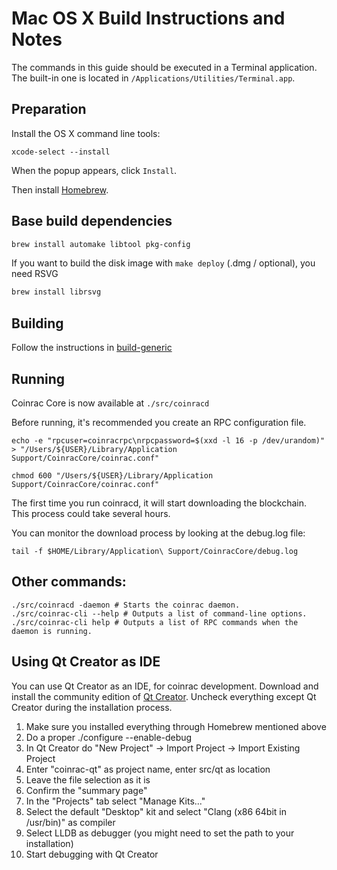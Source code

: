 Mac OS X Build Instructions and Notes
====================================
The commands in this guide should be executed in a Terminal application.
The built-in one is located in `/Applications/Utilities/Terminal.app`.

Preparation
-----------
Install the OS X command line tools:

`xcode-select --install`

When the popup appears, click `Install`.

Then install [Homebrew](https://brew.sh).

Base build dependencies
-----------------------

```bash
brew install automake libtool pkg-config
```

If you want to build the disk image with `make deploy` (.dmg / optional), you need RSVG
```bash
brew install librsvg
```

Building
--------

Follow the instructions in [build-generic](build-generic.md)

Running
-------

Coinrac Core is now available at `./src/coinracd`

Before running, it's recommended you create an RPC configuration file.

    echo -e "rpcuser=coinracrpc\nrpcpassword=$(xxd -l 16 -p /dev/urandom)" > "/Users/${USER}/Library/Application Support/CoinracCore/coinrac.conf"

    chmod 600 "/Users/${USER}/Library/Application Support/CoinracCore/coinrac.conf"

The first time you run coinracd, it will start downloading the blockchain. This process could take several hours.

You can monitor the download process by looking at the debug.log file:

    tail -f $HOME/Library/Application\ Support/CoinracCore/debug.log

Other commands:
-------

    ./src/coinracd -daemon # Starts the coinrac daemon.
    ./src/coinrac-cli --help # Outputs a list of command-line options.
    ./src/coinrac-cli help # Outputs a list of RPC commands when the daemon is running.

Using Qt Creator as IDE
------------------------
You can use Qt Creator as an IDE, for coinrac development.
Download and install the community edition of [Qt Creator](https://www.qt.io/download/).
Uncheck everything except Qt Creator during the installation process.

1. Make sure you installed everything through Homebrew mentioned above
2. Do a proper ./configure --enable-debug
3. In Qt Creator do "New Project" -> Import Project -> Import Existing Project
4. Enter "coinrac-qt" as project name, enter src/qt as location
5. Leave the file selection as it is
6. Confirm the "summary page"
7. In the "Projects" tab select "Manage Kits..."
8. Select the default "Desktop" kit and select "Clang (x86 64bit in /usr/bin)" as compiler
9. Select LLDB as debugger (you might need to set the path to your installation)
10. Start debugging with Qt Creator
